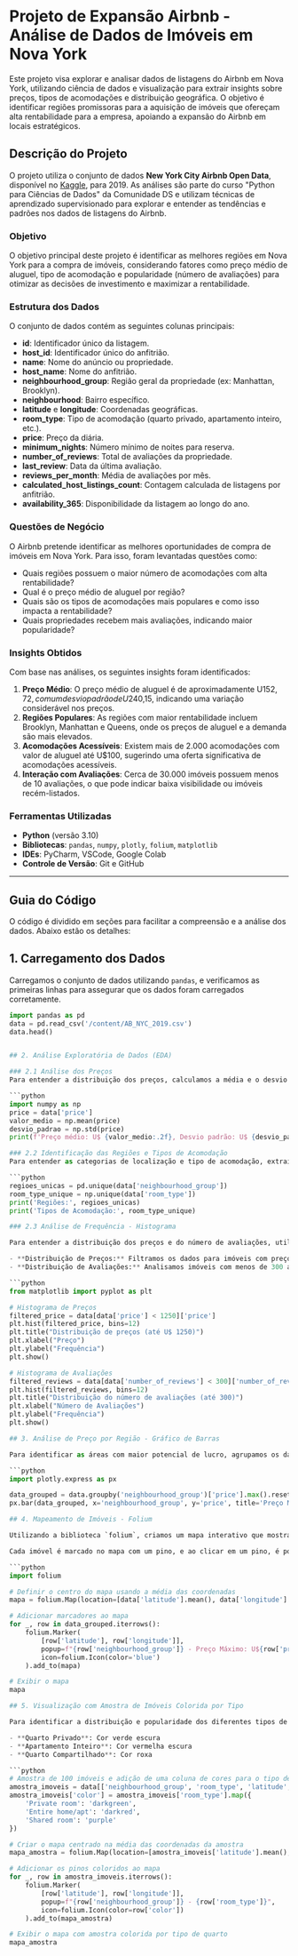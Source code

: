 # Projeto de Expansão Airbnb - Análise de Dados de Imóveis em Nova York

Este projeto visa explorar e analisar dados de listagens do Airbnb em Nova York, utilizando ciência de dados e visualização para extrair insights sobre preços, tipos de acomodações e distribuição geográfica. O objetivo é identificar regiões promissoras para a aquisição de imóveis que ofereçam alta rentabilidade para a empresa, apoiando a expansão do Airbnb em locais estratégicos.

## Descrição do Projeto

O projeto utiliza o conjunto de dados **New York City Airbnb Open Data**, disponível no [Kaggle](https://kaggle.com), para 2019. As análises são parte do curso "Python para Ciências de Dados" da Comunidade DS e utilizam técnicas de aprendizado supervisionado para explorar e entender as tendências e padrões nos dados de listagens do Airbnb.

### Objetivo
O objetivo principal deste projeto é identificar as melhores regiões em Nova York para a compra de imóveis, considerando fatores como preço médio de aluguel, tipo de acomodação e popularidade (número de avaliações) para otimizar as decisões de investimento e maximizar a rentabilidade.

### Estrutura dos Dados
O conjunto de dados contém as seguintes colunas principais:
- **id**: Identificador único da listagem.
- **host_id**: Identificador único do anfitrião.
- **name**: Nome do anúncio ou propriedade.
- **host_name**: Nome do anfitrião.
- **neighbourhood_group**: Região geral da propriedade (ex: Manhattan, Brooklyn).
- **neighbourhood**: Bairro específico.
- **latitude** e **longitude**: Coordenadas geográficas.
- **room_type**: Tipo de acomodação (quarto privado, apartamento inteiro, etc.).
- **price**: Preço da diária.
- **minimum_nights**: Número mínimo de noites para reserva.
- **number_of_reviews**: Total de avaliações da propriedade.
- **last_review**: Data da última avaliação.
- **reviews_per_month**: Média de avaliações por mês.
- **calculated_host_listings_count**: Contagem calculada de listagens por anfitrião.
- **availability_365**: Disponibilidade da listagem ao longo do ano.

### Questões de Negócio
O Airbnb pretende identificar as melhores oportunidades de compra de imóveis em Nova York. Para isso, foram levantadas questões como:
- Quais regiões possuem o maior número de acomodações com alta rentabilidade?
- Qual é o preço médio de aluguel por região?
- Quais são os tipos de acomodações mais populares e como isso impacta a rentabilidade?
- Quais propriedades recebem mais avaliações, indicando maior popularidade?

### Insights Obtidos
Com base nas análises, os seguintes insights foram identificados:
1. **Preço Médio**: O preço médio de aluguel é de aproximadamente U$152,72, com um desvio padrão de U$240,15, indicando uma variação considerável nos preços.
2. **Regiões Populares**: As regiões com maior rentabilidade incluem Brooklyn, Manhattan e Queens, onde os preços de aluguel e a demanda são mais elevados.
3. **Acomodações Acessíveis**: Existem mais de 2.000 acomodações com valor de aluguel até U$100, sugerindo uma oferta significativa de acomodações acessíveis.
4. **Interação com Avaliações**: Cerca de 30.000 imóveis possuem menos de 10 avaliações, o que pode indicar baixa visibilidade ou imóveis recém-listados.

### Ferramentas Utilizadas
- **Python** (versão 3.10)
- **Bibliotecas**: `pandas`, `numpy`, `plotly`, `folium`, `matplotlib`
- **IDEs**: PyCharm, VSCode, Google Colab
- **Controle de Versão**: Git e GitHub

---

## Guia do Código

O código é dividido em seções para facilitar a compreensão e a análise dos dados. Abaixo estão os detalhes:

## 1. Carregamento dos Dados

Carregamos o conjunto de dados utilizando `pandas`, e verificamos as primeiras linhas para assegurar que os dados foram carregados corretamente.

```python
import pandas as pd
data = pd.read_csv('/content/AB_NYC_2019.csv')
data.head()


## 2. Análise Exploratória de Dados (EDA)

### 2.1 Análise dos Preços
Para entender a distribuição dos preços, calculamos a média e o desvio padrão da coluna `price`. Esses valores são importantes para identificar a faixa de preços e a variabilidade dos aluguéis em Nova York.

```python
import numpy as np
price = data['price']
valor_medio = np.mean(price)
desvio_padrao = np.std(price)
print(f'Preço médio: U$ {valor_medio:.2f}, Desvio padrão: U$ {desvio_padrao:.2f}')

### 2.2 Identificação das Regiões e Tipos de Acomodação
Para entender as categorias de localização e tipo de acomodação, extraímos as regiões únicas (`neighbourhood_group`) e os tipos de quarto (`room_type`). Isso permite identificar as principais áreas onde os imóveis estão localizados e as categorias de acomodação oferecidas.

```python
regioes_unicas = pd.unique(data['neighbourhood_group'])
room_type_unique = np.unique(data['room_type'])
print('Regiões:', regioes_unicas)
print('Tipos de Acomodação:', room_type_unique)

### 2.3 Análise de Frequência - Histograma

Para entender a distribuição dos preços e do número de avaliações, utilizamos histogramas. Esses gráficos mostram a frequência de imóveis em faixas de preços e a quantidade de avaliações, auxiliando na identificação de padrões e concentrações nas listagens.

- **Distribuição de Preços:** Filtramos os dados para imóveis com preços abaixo de U$1250, focando na distribuição dos valores mais comuns para aluguel.
- **Distribuição de Avaliações:** Analisamos imóveis com menos de 300 avaliações para verificar a popularidade e o engajamento das listagens.

```python
from matplotlib import pyplot as plt

# Histograma de Preços
filtered_price = data[data['price'] < 1250]['price']
plt.hist(filtered_price, bins=12)
plt.title("Distribuição de preços (até U$ 1250)")
plt.xlabel("Preço")
plt.ylabel("Frequência")
plt.show()

# Histograma de Avaliações
filtered_reviews = data[data['number_of_reviews'] < 300]['number_of_reviews']
plt.hist(filtered_reviews, bins=12)
plt.title("Distribuição do número de avaliações (até 300)")
plt.xlabel("Número de Avaliações")
plt.ylabel("Frequência")
plt.show()

## 3. Análise de Preço por Região - Gráfico de Barras

Para identificar as áreas com maior potencial de lucro, agrupamos os dados por `neighbourhood_group` e calculamos o preço máximo por região. Esse gráfico de barras facilita a visualização das diferenças de preços entre as regiões e destaca os bairros com as listagens de aluguel mais caras, o que pode ser útil na estratégia de compra de imóveis.

```python
import plotly.express as px

data_grouped = data.groupby('neighbourhood_group')['price'].max().reset_index()
px.bar(data_grouped, x='neighbourhood_group', y='price', title='Preço Máximo por Região')

## 4. Mapeamento de Imóveis - Folium

Utilizando a biblioteca `folium`, criamos um mapa interativo que mostra a localização dos imóveis com base em suas coordenadas de latitude e longitude. Essa visualização permite identificar a distribuição geográfica das listagens de maior valor, ajudando a destacar as áreas mais estratégicas para investimento.

Cada imóvel é marcado no mapa com um pino, e ao clicar em um pino, é possível ver informações detalhadas, como a região (`neighbourhood_group`) e o preço máximo de aluguel.

```python
import folium

# Definir o centro do mapa usando a média das coordenadas
mapa = folium.Map(location=[data['latitude'].mean(), data['longitude'].mean()], zoom_start=12)

# Adicionar marcadores ao mapa
for _, row in data_grouped.iterrows():
    folium.Marker(
        [row['latitude'], row['longitude']],
        popup=f"{row['neighbourhood_group']} - Preço Máximo: U${row['price']}",
        icon=folium.Icon(color='blue')
    ).add_to(mapa)

# Exibir o mapa
mapa

## 5. Visualização com Amostra de Imóveis Colorida por Tipo

Para identificar a distribuição e popularidade dos diferentes tipos de acomodação (quarto privado, apartamento inteiro, quarto compartilhado), selecionamos uma amostra de 100 imóveis e colorimos os pinos no mapa de acordo com o tipo de acomodação. Cada tipo é representado por uma cor distinta, o que facilita a análise da concentração de cada categoria nas regiões de Nova York.

- **Quarto Privado**: Cor verde escura
- **Apartamento Inteiro**: Cor vermelha escura
- **Quarto Compartilhado**: Cor roxa

```python
# Amostra de 100 imóveis e adição de uma coluna de cores para o tipo de quarto
amostra_imoveis = data[['neighbourhood_group', 'room_type', 'latitude', 'longitude']].sample(100)
amostra_imoveis['color'] = amostra_imoveis['room_type'].map({
    'Private room': 'darkgreen',
    'Entire home/apt': 'darkred',
    'Shared room': 'purple'
})

# Criar o mapa centrado na média das coordenadas da amostra
mapa_amostra = folium.Map(location=[amostra_imoveis['latitude'].mean(), amostra_imoveis['longitude'].mean()], zoom_start=12)

# Adicionar os pinos coloridos ao mapa
for _, row in amostra_imoveis.iterrows():
    folium.Marker(
        [row['latitude'], row['longitude']],
        popup=f"{row['neighbourhood_group']} - {row['room_type']}",
        icon=folium.Icon(color=row['color'])
    ).add_to(mapa_amostra)

# Exibir o mapa com amostra colorida por tipo de quarto
mapa_amostra
